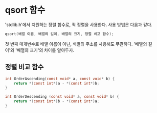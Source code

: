 # qsort 함수
'stdlib.h'에서 지원하는 정렬 함수로, 퀵 정렬을 사용한다. 사용 방법은 다음과 같다. <br>
```c
qsort(배열 이름, 배열의 길이, 배열의 크기, 정렬 비교 함수);
```
첫 번째 매개변수로 배열 이름이 아닌, 배열의 주소를 사용해도 무관하다. '배열의 길이'와 '배열의 크기'의 차이를 알아두자. <br>

## 정렬 비교 함수
```c
int OrderAscending(const void* a, const void* b) {
	return *(const int*)a - *(const int*)b;
}

int OrderDescending (const void* a, const void* b) {
	return *(const int*)b - *(const int*)a;
}
```
